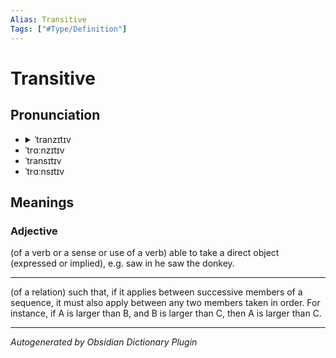 ```yaml
---
Alias: Transitive
Tags: ["#Type/Definition"]
---
```


# Transitive

## Pronunciation

- <details><summary>ˈtranzɪtɪv</summary><audio controls><source src="//ssl.gstatic.com/dictionary/static/sounds/20200429/transitive--_gb_1.mp3"></audio></details>
- ˈtrɑːnzɪtɪv
- ˈtransɪtɪv
- ˈtrɑːnsɪtɪv

## Meanings

### Adjective

(of a verb or a sense or use of a verb) able to take a direct object (expressed or implied), e.g. saw in he saw the donkey.

---

(of a relation) such that, if it applies between successive members of a sequence, it must also apply between any two members taken in order. For instance, if A is larger than B, and B is larger than C, then A is larger than C.



***
*Autogenerated by Obsidian Dictionary Plugin*
